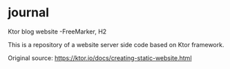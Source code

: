 # journal
Ktor blog website -FreeMarker, H2

This is a repository of a website server side code based on Ktor framework.

Original source: https://ktor.io/docs/creating-static-website.html
